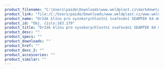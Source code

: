 ```yaml
---
product_filename: "C:\Users\paide\Downloads\www.weldplast.cz\markdown\drzak-klinu-pro-vysokorychlostni-svarovani-seamtek-64-mm_pg=2.md"
product_link: "file:/C:/Users/paide/Downloads/www.weldplast.cz/www.weldplast.cz/drzak-klinu-pro-vysokorychlostni-svarovani-seamtek-64-mm_pg=2"
product_name: "Držák klínu pro vysokorychlostní svařování SEAMTEK 64 mm"
product_id: "Obj. číslo:163.179"
product_title: "Držák klínu pro vysokorychlostní svařování SEAMTEK 64 mm | Weldplast"
product_desc: ""
product_specs: ""
product_downloads: ""
product_href: ""
product_desc_2: ""
product_accessories: ""
product_similar: ""
---
```

